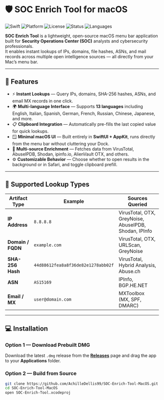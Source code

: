# 🛡️ SOC Enrich Tool for macOS

![Swift](https://img.shields.io/badge/Swift-5.10-orange?logo=swift)
![Platform](https://img.shields.io/badge/platform-macOS-lightgrey?logo=apple)
![License](https://img.shields.io/badge/license-MIT-blue)
![Status](https://img.shields.io/badge/status-active-success)
![Languages](https://img.shields.io/badge/languages-13-green)

**SOC Enrich Tool** is a lightweight, open-source macOS menu bar application built for **Security Operations Center (SOC)** analysts and cybersecurity professionals.  
It enables instant lookups of IPs, domains, file hashes, ASNs, and mail records across multiple open intelligence sources — all directly from your Mac’s menu bar.

---

## 🚀 Features

- ⚡ **Instant Lookups** — Query IPs, domains, SHA-256 hashes, ASNs, and email MX records in one click.  
- 🌍 **Multi-language Interface** — Supports **13 languages** including English, Italian, Spanish, German, French, Russian, Chinese, Japanese, and more.  
- 📋 **Clipboard Integration** — Automatically pre-fills the last copied value for quick lookups.  
- 🪟 **Minimal macOS UI** — Built entirely in **SwiftUI + AppKit**, runs directly from the menu bar without cluttering your Dock.  
- 🔗 **Multi-source Enrichment** — Fetches data from VirusTotal, AbuseIPDB, Shodan, ipinfo.io, AlienVault OTX, and others.  
- ⚙️ **Customizable Behavior** — Choose whether to open results in the background or in Safari, and toggle clipboard prefill.

---

## 🧩 Supported Lookup Types

| Artifact Type | Example | Sources Queried |
|----------------|----------|------------------|
| **IP Address** | `8.8.8.8` | VirusTotal, OTX, GreyNoise, AbuseIPDB, Shodan, IPInfo |
| **Domain / FQDN** | `example.com` | VirusTotal, OTX, URLScan, GreyNoise |
| **SHA-256 Hash** | `44d88612fea8a8f36de82e1278abb02f` | VirusTotal, Hybrid Analysis, Abuse.ch |
| **ASN** | `AS15169` | IPInfo, BGP.HE.NET |
| **Email / MX** | `user@domain.com` | MXToolbox (MX, SPF, DMARC) |

---

## 💻 Installation

### Option 1 — Download Prebuilt DMG
Download the latest `.dmg` release from the [**Releases**](../../releases) page and drag the app to your **Applications** folder.

### Option 2 — Build from Source
```bash
git clone https://github.com/AchilleDellis99/SOC-Enrich-Tool-MacOS.git
cd SOC-Enrich-Tool-MacOS
open SOC-Enrich-Tool.xcodeproj
